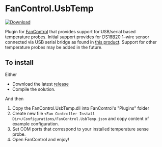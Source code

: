 # FanControl.UsbTemp
[![Download](https://img.shields.io/badge/Download-Plugin-green.svg?style=flat&logo=download)](https://github.com/secretformula/FanControl.UsbTemp/releases)

Plugin for [FanControl](https://github.com/Rem0o/FanControl.Releases) that provides support for USB/serial based temperature probes. Initial support provides for DS18B20 1–wire sensor connected via USB serial bridge as found in [this product](http://usbtemp.com/). Support for other temperature probes may be added in the future.

## To install

Either
* Download the latest [release](https://github.com/secretformula/FanControl.UsbTemp/releases)
* Compile the solution.

And then

1. Copy the FanControl.UsbTemp.dll into FanControl's "Plugins" folder
2. Create new file `<Fan Controller Install Dir>/Configurations/FanControl.UsbTemp.json` and copy content of example configuration.
3. Set COM ports that correspond to your installed temperature sense probe.
4. Open FanControl and enjoy!
